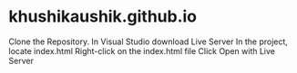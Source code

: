 # khushikaushik.github.io

Clone the Repository.
In Visual Studio download Live Server 
In the project, locate index.html 
Right-click on the index.html file 
Click Open with Live Server 
